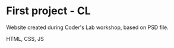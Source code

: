 # First project - CL

Website created during Coder's Lab workshop, based on PSD file.

HTML, CSS, JS

